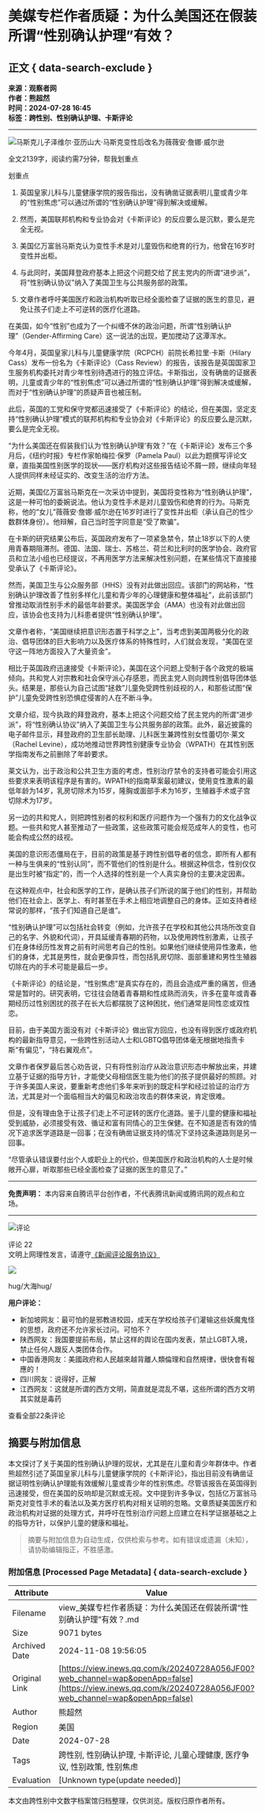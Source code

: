 # 美媒专栏作者质疑：为什么美国还在假装所谓“性别确认护理”有效？

## 正文 { data-search-exclude }


**来源：观察者网**  
**作者：熊超然**  
**时间：2024-07-28 16:45**  
**标签：跨性别、性别确认护理、卡斯评论**

---

![马斯克儿子泽维尔·亚历山大·马斯克变性后改名为薇薇安·詹娜·威尔逊](https://inews.gtimg.com/newsapp_bt/0/1012205723968_6694/0)

全文2139字，阅读约需7分钟，帮我划重点

划重点

01. 英国皇家儿科与儿童健康学院的报告指出，没有确凿证据表明儿童或青少年的“性别焦虑”可以通过所谓的“性别确认护理”得到解决或缓解。

02. 然而，美国联邦机构和专业协会对《卡斯评论》的反应要么是沉默，要么是完全无视。

03. 美国亿万富翁马斯克认为变性手术是对儿童毁伤和绝育的行为，他曾在16岁时变性并出柜。

04. 与此同时，美国拜登政府基本上把这个问题交给了民主党内的所谓“进步派”，将“性别确认协议”纳入了美国卫生与公共服务部的政策。

05. 文章作者呼吁美国医疗和政治机构听取已经全面检查了证据的医生的意见，避免让孩子们走上不可逆转的医疗化道路。

在美国，如今“性别”也成为了一个纠缠不休的政治问题，所谓“性别确认护理”（Gender-Affirming Care）这一说法的出现，更加搅动了这潭浑水。

今年4月，英国皇家儿科与儿童健康学院（RCPCH）前院长希拉里·卡斯（Hilary Cass）发布一份名为《卡斯评论》（Cass Review）的报告，该报告是英国国家卫生服务机构委托对青少年性别待遇进行的独立评估。卡斯指出，没有确凿的证据表明，儿童或青少年的“性别焦虑”可以通过所谓的“性别确认护理”得到解决或缓解，而对于“性别确认护理”的质疑声音也被压制。

此后，英国的工党和保守党都迅速接受了《卡斯评论》的结论，但在美国，坚定支持“性别确认护理”模式的联邦机构和专业协会对《卡斯评论》的反应要么是沉默，要么是完全无视。

“为什么美国还在假装我们认为‘性别确认护理’有效？”在《卡斯评论》发布三个多月后，《纽约时报》专栏作家帕梅拉·保罗（Pamela Paul）以此为题撰写评论文章，直指美国性别医学的现状——医疗机构对这些报告结论不屑一顾，继续向年轻人提供同样未经证实的、改变生活的治疗方法。

近期，美国亿万富翁马斯克在一次采访中提到，美国将变性称为“性别确认护理”，这是一种可怕的委婉说法。他认为变性手术是对儿童毁伤和绝育的行为。马斯克称，他的“女儿”薇薇安·詹娜·威尔逊在16岁时进行了变性并出柜（承认自己的性少数群体身份）。他辩解，自己当时签字同意是“受了欺骗”。

在卡斯的研究结果公布后，英国政府发布了一项紧急禁令，禁止18岁以下的人使用青春期阻滞剂。德国、法国、瑞士、苏格兰、荷兰和比利时的医学协会、政府官员和立法小组也已经提议，不再用医学方法来解决性别问题，在某些情况下直接接受承认了《卡斯评论》。

然而，美国卫生与公众服务部（HHS）没有对此做出回应。该部门的网站称，“性别确认护理改善了性别多样化儿童和青少年的心理健康和整体福祉”，此前该部门曾推动取消性别手术的最低年龄要求。美国医学会（AMA）也没有对此做出回应，该协会也支持为儿科患者提供“性别确认护理”。

文章作者称，“美国继续把意识形态置于科学之上”，当考虑到美国两极分化的政治、倡导团体的巨大影响力以及医疗体系的特殊性时，人们就会发现，“美国在坚守这一阵地方面投入了大量资金”。

相比于英国政府迅速接受《卡斯评论》，美国在这个问题上受制于各个政党的极端倾向。共和党人对宗教和社会保守派心存感恩，而民主党人则向跨性别倡导团体低头。结果是，那些认为自己试图“拯救”儿童免受跨性别歧视的人，和那些试图“保护”儿童免受跨性别恐惧症侵害的人在不断斗争。

文章介绍，现今执政的拜登政府，基本上把这个问题交给了民主党内的所谓“进步派”，将“性别确认协议”纳入了美国卫生与公共服务部的政策。此外，最近披露的电子邮件显示，拜登政府的卫生部长助理、儿科医生兼跨性别女性蕾切尔·莱文（Rachel Levine），成功地推动世界跨性别健康专业协会（WPATH）在其性别医学指南发布之前删除了年龄要求。

莱文认为，出于政治和公共卫生方面的考虑，性别治疗禁令的支持者可能会引用这些要求来表明该程序是有害的。WPATH的指南草案最初建议，使用变性激素的最低年龄为14岁，乳房切除术为15岁，隆胸或面部手术为16岁，生殖器手术或子宫切除术为17岁。

另一边的共和党人，则把跨性别者的权利和医疗问题作为一个强有力的文化战争议题。一些共和党人甚至推动了一些政策，这些政策可能会规范成年人的变性，也可能会构成公然的歧视。

美国的意识形态僵局在于，目前的政策是基于跨性别倡导者的信念，即所有人都有一种与生俱来的“性别认同”，而不管他们的性别是什么。根据这种信念，性别仅仅是出生时被“指定”的，而一个人选择的性别是一个人真实身份的主要决定因素。

在这种观点中，社会和医学的工作，是确认孩子们所说的属于他们的性别，并帮助他们在社会上、医学上、有时甚至在手术上相应地调整自己的身体。正如支持者经常说的那样，“孩子们知道自己是谁”。

“性别确认护理”可以包括社会转变（例如，允许孩子在学校和其他公共场所改变自己的名字、外貌和代词），开具延缓青春期的药物，以及使用跨性别激素，让孩子们在身体经历性发育之前有时间思考自己的性别。如果他们继续使用异性激素，他们的身体，尤其是男性，就会更像异性，而包括乳房切除、面部重建和男性生殖器切除在内的手术可能是最后一步。

《卡斯评论》的结论是，“性别焦虑”是真实存在的，而且会造成严重的痛苦，但通常是暂时的。研究表明，它往往会随着青春期和性成熟而消失，许多在童年或青春期经历过性别困扰的孩子在长大后都摆脱了这种困扰，他们通常是同性恋或双性恋。

目前，由于美国方面没有对《卡斯评论》做出官方回应，也没有得到医疗或政府机构的最新指导意见，一些跨性别活动人士和LGBTQ倡导团体毫无根据地指责卡斯“有偏见”，“持右翼观点”。

文章作者保罗最后苦心劝告说，只有将性别治疗从政治意识形态中解放出来，并建立基于证据的指导方针，才能使父母相信医生能为他们的孩子提供最好的照顾。对于许多美国人来说，要重新考虑他们多年来听到的既定科学和经过验证的治疗方法，尤其是对一个面临相当大的偏见和政治攻击的群体来说，肯定很难。

但是，没有理由急于让孩子们走上不可逆转的医疗化道路。鉴于儿童的健康和福祉受到威胁，必须接受有效、循证和富有同情心的卫生保健。在不知道是否有效的情况下追求医学道路是一回事；在没有确凿证据支持的情况下坚持这条道路则是另一回事。

“尽管承认错误要付出个人或职业上的代价，但美国医疗和政治机构的人士是时候敞开心扉，听取那些已经全面检查了证据的医生的意见了。”

---

**免责声明：** 本内容来自腾讯平台创作者，不代表腾讯新闻或腾讯网的观点和立场。

---

![评论](https://inews.gtimg.com/newsapp_ls/0/12597139796/0)

评论 22  
文明上网理性发言，请遵守[《新闻评论服务协议》](https://new.qq.com/static/coralinfo.htm)

![](http://p.qpic.cn/user_pic/0/YdhQ3VJuGUmzpELYqb3gqQ_1662709113873455250/76)

hug/大海hug/

**用户评论：**
- 新加坡网友：最可怕的是邪教进校园，成天在学校给孩子们灌输这些妖魔鬼怪的思想，政府还不允许家长过问。可怕不？
- 陕西网友：我国要提前布局，禁止这样的舆论在国内发表，禁止LGBT入境，禁止任何人跟反人类团体合作。
- 中国香港网友：美國政府和人民越來越背離人類倫理和自然規律，很快會有報應的！
- 四川网友：说得好，正解
- 江西网友：这就是所谓的西方文明，简直就是混乱不堪，这些所谓的西方文明其实就是毒药

查看全部22条评论

## 摘要与附加信息

<!-- tcd_abstract -->
本文探讨了关于美国的性别确认护理的现状，尤其是在儿童和青少年群体中。作者熊超然引述了英国皇家儿科与儿童健康学院的《卡斯评论》，指出目前没有确凿证据证明性别确认护理能有效缓解儿童或青少年的性别焦虑。尽管该报告在英国得到迅速接受，但在美国的反响却是沉默或无视。文中提到许多争议，包括亿万富翁马斯克对变性手术的看法以及美方医疗机构对相关证明的忽略。文章质疑美国医疗和政治机构对证据的处理方式，并呼吁在性别治疗问题上应建立在科学证据基础之上的指导方针，以保护儿童的健康和福祉。
<!-- tcd_abstract_end -->

> 摘要与附加信息为自动生成，仅供检索与参考。如有错误或遗漏（未知），请协助编辑指正，不胜感激。

### 附加信息 [Processed Page Metadata] { data-search-exclude }

| Attribute       | Value                                  |
|-----------------|----------------------------------------|
| Filename        | view_美媒专栏作者质疑：为什么美国还在假装所谓“性别确认护理”有效？.md                             |
| Size            | 9071 bytes                           |
| Archived Date   | 2024-11-08 19:56:05                             |
| Original Link   | [https://view.inews.qq.com/k/20240728A056JF00?web_channel=wap&openApp=false](https://view.inews.qq.com/k/20240728A056JF00?web_channel=wap&openApp=false)                       |
| Author          | 熊超然                               |
| Region          | 美国                               |
| Date            | 2024-07-28                                 |
| Tags            | 跨性别, 性别确认护理, 卡斯评论, 儿童心理健康, 医疗争议, 性别政策, 性别焦虑                                 |
| Evaluation            | [Unknown type(update needed)]                                 |
<!-- tcd_table_end -->

本文由跨性别中文数字档案馆归档整理，仅供浏览。版权归原作者所有。
